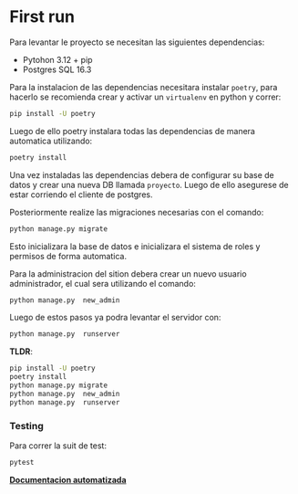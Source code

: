 # First run

Para levantar le proyecto se necesitan las siguientes dependencias:

- Pytohon 3.12 + pip
- Postgres SQL 16.3

Para la instalacion de las dependencias necesitara instalar `poetry`, para hacerlo se
recomienda crear y activar un `virtualenv` en python y correr:

```bash
pip install -U poetry
```

Luego de ello poetry instalara todas las dependencias de manera automatica utilizando:

```bash
poetry install
```

Una vez instaladas las dependencias debera de configurar su base de datos y crear una nueva DB
llamada `proyecto`.
Luego de ello asegurese de estar corriendo el cliente de postgres.

Posteriormente realize las migraciones necesarias con el comando:

```bash
python manage.py migrate
```

Esto inicializara la base de datos e inicializara el sistema de roles y permisos de forma
automatica.

Para la administracion del sition debera crear un nuevo usuario administrador, el cual sera
utilizando el comando:

```bash
python manage.py  new_admin
```

Luego de estos pasos ya podra levantar el servidor con:

```bash
python manage.py  runserver
```

**TLDR**:

```bash
pip install -U poetry
poetry install
python manage.py migrate
python manage.py  new_admin
python manage.py  runserver
```

### Testing

Para correr la suit de test:

```bash
pytest
```

**[Documentacion automatizada](https://grupo10is.github.io/proyecto_is2/)**
